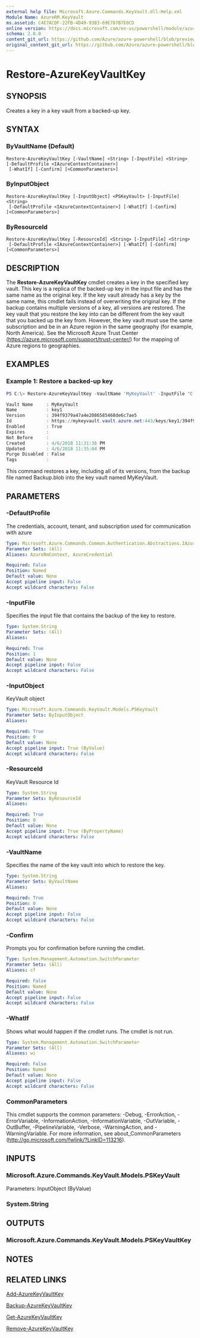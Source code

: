 ```yaml
---
external help file: Microsoft.Azure.Commands.KeyVault.dll-Help.xml
Module Name: AzureRM.KeyVault
ms.assetid: C4E7ACDF-22FB-4D49-93B3-69E787B7E0CD
online version: https://docs.microsoft.com/en-us/powershell/module/azurerm.keyvault/restore-azurekeyvaultkey
schema: 2.0.0
content_git_url: https://github.com/Azure/azure-powershell/blob/preview/src/ResourceManager/KeyVault/Commands.KeyVault/help/Restore-AzureKeyVaultKey.md
original_content_git_url: https://github.com/Azure/azure-powershell/blob/preview/src/ResourceManager/KeyVault/Commands.KeyVault/help/Restore-AzureKeyVaultKey.md
---
```


# Restore-AzureKeyVaultKey

## SYNOPSIS
Creates a key in a key vault from a backed-up key.

## SYNTAX

### ByVaultName (Default)
```
Restore-AzureKeyVaultKey [-VaultName] <String> [-InputFile] <String> [-DefaultProfile <IAzureContextContainer>]
 [-WhatIf] [-Confirm] [<CommonParameters>]
```

### ByInputObject
```
Restore-AzureKeyVaultKey [-InputObject] <PSKeyVault> [-InputFile] <String>
 [-DefaultProfile <IAzureContextContainer>] [-WhatIf] [-Confirm] [<CommonParameters>]
```

### ByResourceId
```
Restore-AzureKeyVaultKey [-ResourceId] <String> [-InputFile] <String>
 [-DefaultProfile <IAzureContextContainer>] [-WhatIf] [-Confirm] [<CommonParameters>]
```

## DESCRIPTION
The **Restore-AzureKeyVaultKey** cmdlet creates a key in the specified key vault.
This key is a replica of the backed-up key in the input file and has the same name as the original key.
If the key vault already has a key by the same name, this cmdlet fails instead of overwriting the original key.
If the backup contains multiple versions of a key, all versions are restored.
The key vault that you restore the key into can be different from the key vault that you backed up the key from.
However, the key vault must use the same subscription and be in an Azure region in the same geography (for example, North America).
See the Microsoft Azure Trust Center (https://azure.microsoft.com/support/trust-center/) for the mapping of Azure regions to geographies.

## EXAMPLES

### Example 1: Restore a backed-up key
```powershell
PS C:\> Restore-AzureKeyVaultKey -VaultName 'MyKeyVault' -InputFile "C:\Backup.blob"

Vault Name     : MyKeyVault
Name           : key1
Version        : 394f9379a47a4e2086585468de6c7ae5
Id             : https://mykeyvault.vault.azure.net:443/keys/key1/394f9379a47a4e2086585468de6c7ae5
Enabled        : True
Expires        :
Not Before     :
Created        : 4/6/2018 11:31:36 PM
Updated        : 4/6/2018 11:35:04 PM
Purge Disabled : False
Tags           :
```

This command restores a key, including all of its versions, from the backup file named Backup.blob into the key vault named MyKeyVault.

## PARAMETERS

### -DefaultProfile
The credentials, account, tenant, and subscription used for communication with azure

```yaml
Type: Microsoft.Azure.Commands.Common.Authentication.Abstractions.IAzureContextContainer
Parameter Sets: (All)
Aliases: AzureRmContext, AzureCredential

Required: False
Position: Named
Default value: None
Accept pipeline input: False
Accept wildcard characters: False
```

### -InputFile
Specifies the input file that contains the backup of the key to restore.

```yaml
Type: System.String
Parameter Sets: (All)
Aliases:

Required: True
Position: 1
Default value: None
Accept pipeline input: False
Accept wildcard characters: False
```

### -InputObject
KeyVault object

```yaml
Type: Microsoft.Azure.Commands.KeyVault.Models.PSKeyVault
Parameter Sets: ByInputObject
Aliases:

Required: True
Position: 0
Default value: None
Accept pipeline input: True (ByValue)
Accept wildcard characters: False
```

### -ResourceId
KeyVault Resource Id

```yaml
Type: System.String
Parameter Sets: ByResourceId
Aliases:

Required: True
Position: 0
Default value: None
Accept pipeline input: True (ByPropertyName)
Accept wildcard characters: False
```

### -VaultName
Specifies the name of the key vault into which to restore the key.

```yaml
Type: System.String
Parameter Sets: ByVaultName
Aliases:

Required: True
Position: 0
Default value: None
Accept pipeline input: False
Accept wildcard characters: False
```

### -Confirm
Prompts you for confirmation before running the cmdlet.

```yaml
Type: System.Management.Automation.SwitchParameter
Parameter Sets: (All)
Aliases: cf

Required: False
Position: Named
Default value: None
Accept pipeline input: False
Accept wildcard characters: False
```

### -WhatIf
Shows what would happen if the cmdlet runs.
The cmdlet is not run.

```yaml
Type: System.Management.Automation.SwitchParameter
Parameter Sets: (All)
Aliases: wi

Required: False
Position: Named
Default value: None
Accept pipeline input: False
Accept wildcard characters: False
```

### CommonParameters
This cmdlet supports the common parameters: -Debug, -ErrorAction, -ErrorVariable, -InformationAction, -InformationVariable, -OutVariable, -OutBuffer, -PipelineVariable, -Verbose, -WarningAction, and -WarningVariable. For more information, see about_CommonParameters (http://go.microsoft.com/fwlink/?LinkID=113216).

## INPUTS

### Microsoft.Azure.Commands.KeyVault.Models.PSKeyVault
Parameters: InputObject (ByValue)

### System.String

## OUTPUTS

### Microsoft.Azure.Commands.KeyVault.Models.PSKeyVaultKey

## NOTES

## RELATED LINKS

[Add-AzureKeyVaultKey](./Add-AzureKeyVaultKey.md)

[Backup-AzureKeyVaultKey](./Backup-AzureKeyVaultKey.md)

[Get-AzureKeyVaultKey](./Get-AzureKeyVaultKey.md)

[Remove-AzureKeyVaultKey](./Remove-AzureKeyVaultKey.md)

